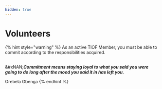 ```yaml
---
hidden: true
---
```


# Volunteers







{% hint style="warning" %}
As an active TIOF Member, you must be able to commit according to the responsibilities acquired.

\
&#xNAN;_**Commitment means staying loyal to what you said you were going to do long after the mood you said it in has left you.**_

&#x20;                                                                                                                                                                      Orebela Gbenga
{% endhint %}

